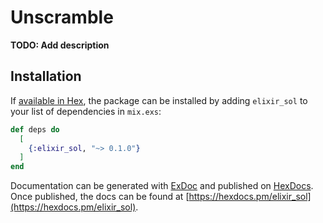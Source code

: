 # Unscramble

**TODO: Add description**

## Installation

If [available in Hex](https://hex.pm/docs/publish), the package can be installed
by adding `elixir_sol` to your list of dependencies in `mix.exs`:

```elixir
def deps do
  [
    {:elixir_sol, "~> 0.1.0"}
  ]
end
```

Documentation can be generated with [ExDoc](https://github.com/elixir-lang/ex_doc)
and published on [HexDocs](https://hexdocs.pm). Once published, the docs can
be found at [https://hexdocs.pm/elixir_sol](https://hexdocs.pm/elixir_sol).

